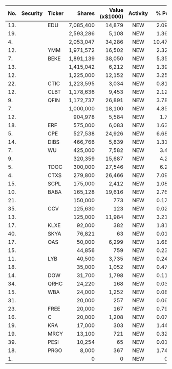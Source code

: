 No. | Security | Ticker | Shares | Value (x$1000) | Activity | % Port
|--- | --- | --- | ---:| ---:|:---:| ---:|
 13.||EDU</a>|7,085,400|14,879|NEW|2.09%|<a href=rel="bookmark"></a>
19.|||2,593,286|5,108|NEW|1.36%|rel="bookmark"></a>
4.|||2,053,047|34,286|NEW|10.47%|rel="bookmark"></a>
12.||YMM</a>|1,971,572|16,502|NEW|2.32%|<a href=rel="bookmark"></a>
7.||BEKE</a>|1,891,139|38,050|NEW|5.35%|<a href=rel="bookmark"></a>
13.|||1,415,042|6,212|NEW|1.39%|rel="bookmark"></a>
12.|||1,225,000|12,152|NEW|3.25%|rel="bookmark"></a>
22.||CTIC</a>|1,223,595|3,034|NEW|0.81%|<a href=rel="bookmark"></a>
12.||CLBT</a>|1,178,636|9,453|NEW|2.12%|<a href=rel="bookmark"></a>
9.||QFIN</a>|1,172,737|26,891|NEW|3.78%|<a href=rel="bookmark"></a>
7.|||1,000,000|18,100|NEW|4.85%|rel="bookmark"></a>
12.|||904,978|5,584|NEW|1.7%|rel="bookmark"></a>
18.||ERF</a>|575,000|6,083|NEW|1.63%|<a href=rel="bookmark"></a>
5.||CPE</a>|527,538|24,926|NEW|6.68%|<a href=rel="bookmark"></a>
14.||DIBS</a>|466,766|5,839|NEW|1.31%|<a href=rel="bookmark"></a>
7.||WU</a>|425,000|7,582|NEW|3.4%|<a href=rel="bookmark"></a>
9.|||320,359|15,687|NEW|4.2%|rel="bookmark"></a>
5.||TDOC</a>|300,000|27,546|NEW|6.2%|<a href=rel="bookmark"></a>
4.||CTXS</a>|279,800|26,466|NEW|7.09%|<a href=rel="bookmark"></a>
15.||SCPL</a>|175,000|2,412|NEW|1.08%|<a href=rel="bookmark"></a>
10.||BABA</a>|165,128|19,616|NEW|2.76%|<a href=rel="bookmark"></a>
21.|||150,000|773|NEW|0.17%|rel="bookmark"></a>
35.||CCV</a>|125,630|123|NEW|0.02%|<a href=rel="bookmark"></a>
13.|||125,000|11,984|NEW|3.21%|rel="bookmark"></a>
17.||KLXE</a>|92,000|382|NEW|1.81%|<a href=rel="bookmark"></a>
40.||SKYA</a>|76,821|63|NEW|0.01%|<a href=rel="bookmark"></a>
17.||OAS</a>|50,000|6,299|NEW|1.68%|<a href=rel="bookmark"></a>
15.|||44,856|759|NEW|0.23%|rel="bookmark"></a>
11.||LYB</a>|40,500|3,735|NEW|0.24%|<a href=rel="bookmark"></a>
18.|||35,000|1,052|NEW|0.47%|rel="bookmark"></a>
14.||DOW</a>|31,700|1,798|NEW|0.11%|<a href=rel="bookmark"></a>
34.||QRHC</a>|24,220|168|NEW|0.03%|<a href=rel="bookmark"></a>
15.||WBA</a>|24,000|1,252|NEW|0.08%|<a href=rel="bookmark"></a>
31.|||20,000|257|NEW|0.06%|rel="bookmark"></a>
23.||FREE</a>|20,000|167|NEW|0.79%|<a href=rel="bookmark"></a>
16.||C</a>|20,000|1,208|NEW|0.07%|<a href=rel="bookmark"></a>
19.||KRA</a>|17,000|303|NEW|1.44%|<a href=rel="bookmark"></a>
19.||MRCY</a>|13,100|721|NEW|0.32%|<a href=rel="bookmark"></a>
39.||PESI</a>|10,254|65|NEW|0.01%|<a href=rel="bookmark"></a>
18.||PRGO</a>|8,000|367|NEW|1.74%|<a href=rel="bookmark"></a>
1.|||0|0|NEW|0%|rel="bookmark"></a>
